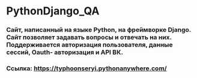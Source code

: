 # PythonDjango_QA
### Сайт, написанный на языке Python, на фреймворке Django. Сайт позволяет задавать вопросы и отвечать на них. Поддерживается авторизация пользователя, данные сессий, Oauth- авторизация и API ВК. 
### Ссылка: https://typhoonseryi.pythonanywhere.com/
